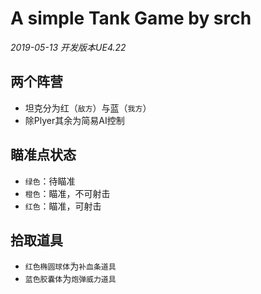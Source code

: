 # A simple Tank Game by srch
*2019-05-13*
*开发版本UE4.22*

## 两个阵营
* 坦克分为红（`敌方`）与蓝（`我方`）
* 除Plyer其余为简易AI控制

## 瞄准点状态
* `绿色`：待瞄准
* `橙色`：瞄准，不可射击
* `红色`：瞄准，可射击

## 拾取道具
* `红色椭圆球体`为`补血条道具`
* `蓝色胶囊体`为`炮弹威力道具`
